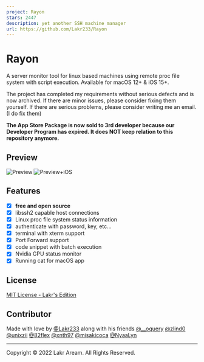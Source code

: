 ```yaml
---
project: Rayon
stars: 2447
description: yet another SSH machine manager
url: https://github.com/Lakr233/Rayon
---
```


# Rayon

A server monitor tool for linux based machines using remote proc file system with script execution. Available for macOS 12+ & iOS 15+.

The project has completed my requirements without serious defects and is now archived. If there are minor issues, please consider fixing them yourself. If there are serious problems, please consider writing me an email. (I do fix them)

**The App Store Package is now sold to 3rd developer because our Developer Program has expired. It does NOT keep relation to this repository anymore.**

## Preview

![Preview](./Resources/Preview.png)
![Preview+iOS](./Resources/Preview+iOS.jpeg)

## Features

- [x] **free and open source**
- [x] libssh2 capable host connections
- [x] Linux proc file system status information
- [x] authenticate with password, key, etc...
- [x] terminal with xterm support
- [x] Port Forward support
- [x] code snippet with batch execution
- [x] Nvidia GPU status monitor
- [x] Running cat for macOS app

## License

[MIT License - Lakr's Edition](./LICENSE)

## Contributor

Made with love by [@Lakr233](https://twitter.com/Lakr233) along with his friends [@__oquery](https://twitter.com/__oquery) [@zlind0](https://github.com/zlind0) [@unixzii](https://twitter.com/unixzii) [@82flex](https://twitter.com/82flex) [@xnth97](https://twitter.com/xnth97) [@misakicoca](https://twitter.com/misakicoca) [@NyaaLyn](https://twitter.com/NyaaLyn)

---

Copyright © 2022 Lakr Aream. All Rights Reserved.

